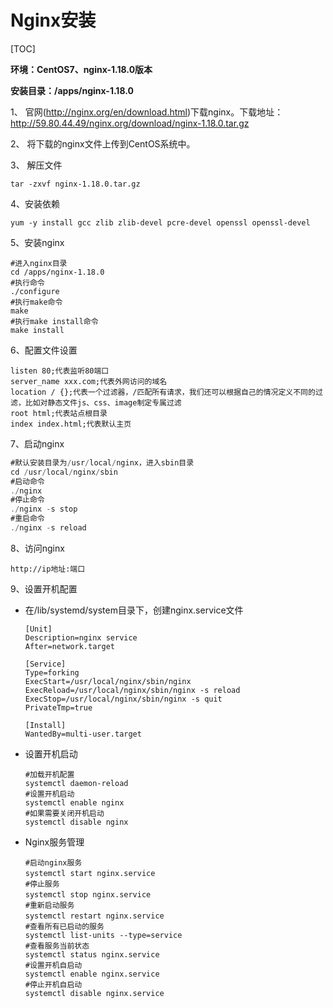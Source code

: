 # Nginx安装

[TOC]

**环境：CentOS7、nginx-1.18.0版本**

**安装目录：/apps/nginx-1.18.0**

1、 官网(http://nginx.org/en/download.html)下载nginx。下载地址：<http://59.80.44.49/nginx.org/download/nginx-1.18.0.tar.gz>

2、 将下载的nginx文件上传到CentOS系统中。

3、 解压文件

```
tar -zxvf nginx-1.18.0.tar.gz
```

4、安装依赖

```
yum -y install gcc zlib zlib-devel pcre-devel openssl openssl-devel
```

5、安装nginx

```
#进入nginx目录
cd /apps/nginx-1.18.0
#执行命令
./configure
#执行make命令
make
#执行make install命令
make install
```

6、配置文件设置

```
listen 80;代表监听80端口
server_name xxx.com;代表外网访问的域名
location / {};代表一个过滤器，/匹配所有请求，我们还可以根据自己的情况定义不同的过滤，比如对静态文件js、css、image制定专属过滤
root html;代表站点根目录
index index.html;代表默认主页
```

7、启动nginx

```java
#默认安装目录为/usr/local/nginx，进入sbin目录
cd /usr/local/nginx/sbin
#启动命令
./nginx
#停止命令
./nginx -s stop
#重启命令
./nginx -s reload
```

8、访问nginx

```
http://ip地址:端口
```

9、设置开机配置

- 在/lib/systemd/system目录下，创建nginx.service文件

  ```
  [Unit]
  Description=nginx service
  After=network.target 
     
  [Service] 
  Type=forking 
  ExecStart=/usr/local/nginx/sbin/nginx
  ExecReload=/usr/local/nginx/sbin/nginx -s reload
  ExecStop=/usr/local/nginx/sbin/nginx -s quit
  PrivateTmp=true 
     
  [Install] 
  WantedBy=multi-user.target
  ```

- 设置开机启动

  ```
  #加载开机配置
  systemctl daemon-reload
  #设置开机启动
  systemctl enable nginx
  #如果需要关闭开机启动
  systemctl disable nginx
  ```

- Nginx服务管理

  ```
  #启动nginx服务
  systemctl start nginx.service　         
  #停止服务
  systemctl stop nginx.service　          
  #重新启动服务
  systemctl restart nginx.service　       
  #查看所有已启动的服务
  systemctl list-units --type=service     
  #查看服务当前状态
  systemctl status nginx.service          
  #设置开机自启动
  systemctl enable nginx.service          
  #停止开机自启动
  systemctl disable nginx.service         
  ```

  

